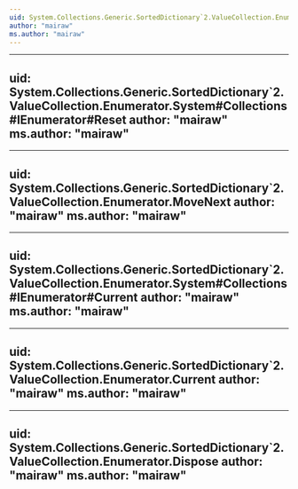 ```yaml
---
uid: System.Collections.Generic.SortedDictionary`2.ValueCollection.Enumerator
author: "mairaw"
ms.author: "mairaw"
---
```


---
uid: System.Collections.Generic.SortedDictionary`2.ValueCollection.Enumerator.System#Collections#IEnumerator#Reset
author: "mairaw"
ms.author: "mairaw"
---

---
uid: System.Collections.Generic.SortedDictionary`2.ValueCollection.Enumerator.MoveNext
author: "mairaw"
ms.author: "mairaw"
---

---
uid: System.Collections.Generic.SortedDictionary`2.ValueCollection.Enumerator.System#Collections#IEnumerator#Current
author: "mairaw"
ms.author: "mairaw"
---

---
uid: System.Collections.Generic.SortedDictionary`2.ValueCollection.Enumerator.Current
author: "mairaw"
ms.author: "mairaw"
---

---
uid: System.Collections.Generic.SortedDictionary`2.ValueCollection.Enumerator.Dispose
author: "mairaw"
ms.author: "mairaw"
---
